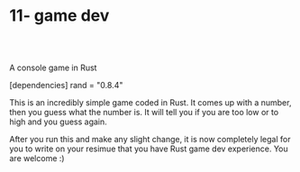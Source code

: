 # 11- game dev

<br><br>

A console game in Rust 

[dependencies]
rand = "0.8.4"



This is an incredibly simple game coded in Rust. It comes up with a number, then you guess what the number is. It will tell you
if you are too low or to high and you guess again. 

After you run this and make any slight change, it is now completely legal for you to write on your resimue that
you have Rust game dev experience. You are welcome :) 

